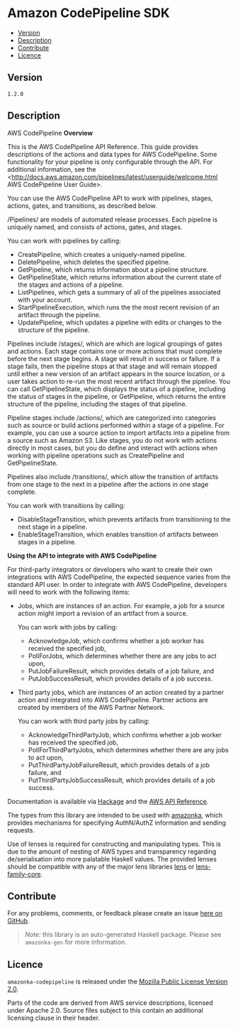 # Amazon CodePipeline SDK

* [Version](#version)
* [Description](#description)
* [Contribute](#contribute)
* [Licence](#licence)


## Version

`1.2.0`


## Description

AWS CodePipeline __Overview__

This is the AWS CodePipeline API Reference. This guide provides
descriptions of the actions and data types for AWS CodePipeline. Some
functionality for your pipeline is only configurable through the API.
For additional information, see the
<http://docs.aws.amazon.com/pipelines/latest/userguide/welcome.html AWS CodePipeline User Guide>.

You can use the AWS CodePipeline API to work with pipelines, stages,
actions, gates, and transitions, as described below.

/Pipelines/ are models of automated release processes. Each pipeline is
uniquely named, and consists of actions, gates, and stages.

You can work with pipelines by calling:

-   CreatePipeline, which creates a uniquely-named pipeline.
-   DeletePipeline, which deletes the specified pipeline.
-   GetPipeline, which returns information about a pipeline structure.
-   GetPipelineState, which returns information about the current state
    of the stages and actions of a pipeline.
-   ListPipelines, which gets a summary of all of the pipelines
    associated with your account.
-   StartPipelineExecution, which runs the the most recent revision of
    an artifact through the pipeline.
-   UpdatePipeline, which updates a pipeline with edits or changes to
    the structure of the pipeline.

Pipelines include /stages/, which are which are logical groupings of
gates and actions. Each stage contains one or more actions that must
complete before the next stage begins. A stage will result in success or
failure. If a stage fails, then the pipeline stops at that stage and
will remain stopped until either a new version of an artifact appears in
the source location, or a user takes action to re-run the most recent
artifact through the pipeline. You can call GetPipelineState, which
displays the status of a pipeline, including the status of stages in the
pipeline, or GetPipeline, which returns the entire structure of the
pipeline, including the stages of that pipeline.

Pipeline stages include /actions/, which are categorized into categories
such as source or build actions performed within a stage of a pipeline.
For example, you can use a source action to import artifacts into a
pipeline from a source such as Amazon S3. Like stages, you do not work
with actions directly in most cases, but you do define and interact with
actions when working with pipeline operations such as CreatePipeline and
GetPipelineState.

Pipelines also include /transitions/, which allow the transition of
artifacts from one stage to the next in a pipeline after the actions in
one stage complete.

You can work with transitions by calling:

-   DisableStageTransition, which prevents artifacts from transitioning
    to the next stage in a pipeline.
-   EnableStageTransition, which enables transition of artifacts between
    stages in a pipeline.

__Using the API to integrate with AWS CodePipeline__

For third-party integrators or developers who want to create their own
integrations with AWS CodePipeline, the expected sequence varies from
the standard API user. In order to integrate with AWS CodePipeline,
developers will need to work with the following items:

-   Jobs, which are instances of an action. For example, a job for a
    source action might import a revision of an artifact from a source.

    You can work with jobs by calling:

    -   AcknowledgeJob, which confirms whether a job worker has received
        the specified job,
    -   PollForJobs, which determines whether there are any jobs to act
        upon,
    -   PutJobFailureResult, which provides details of a job failure,
        and
    -   PutJobSuccessResult, which provides details of a job success.
-   Third party jobs, which are instances of an action created by a
    partner action and integrated into AWS CodePipeline. Partner actions
    are created by members of the AWS Partner Network.

    You can work with third party jobs by calling:

    -   AcknowledgeThirdPartyJob, which confirms whether a job worker
        has received the specified job,
    -   PollForThirdPartyJobs, which determines whether there are any
        jobs to act upon,
    -   PutThirdPartyJobFailureResult, which provides details of a job
        failure, and
    -   PutThirdPartyJobSuccessResult, which provides details of a job
        success.

Documentation is available via [Hackage](http://hackage.haskell.org/package/amazonka-codepipeline)
and the [AWS API Reference](http://docs.aws.amazon.com/codepipeline/latest/APIReference/Welcome.html).

The types from this library are intended to be used with [amazonka](http://hackage.haskell.org/package/amazonka),
which provides mechanisms for specifying AuthN/AuthZ information and sending requests.

Use of lenses is required for constructing and manipulating types.
This is due to the amount of nesting of AWS types and transparency regarding
de/serialisation into more palatable Haskell values.
The provided lenses should be compatible with any of the major lens libraries
[lens](http://hackage.haskell.org/package/lens) or [lens-family-core](http://hackage.haskell.org/package/lens-family-core).

## Contribute

For any problems, comments, or feedback please create an issue [here on GitHub](https://github.com/brendanhay/amazonka/issues).

> _Note:_ this library is an auto-generated Haskell package. Please see `amazonka-gen` for more information.


## Licence

`amazonka-codepipeline` is released under the [Mozilla Public License Version 2.0](http://www.mozilla.org/MPL/).

Parts of the code are derived from AWS service descriptions, licensed under Apache 2.0.
Source files subject to this contain an additional licensing clause in their header.
